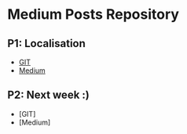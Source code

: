 # Medium Posts Repository

## P1: Localisation
- [GIT](https://github.com/neemesis/MediumPosts/tree/master/P1_Localisation)
- [Medium](https://medium.com/p/4609b0652bf2/edit)

## P2: Next week :)
- [GIT]
- [Medium]